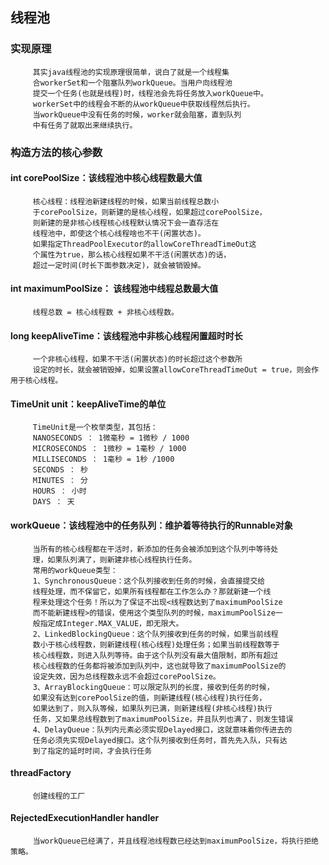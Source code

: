 
## 线程池
  ### 实现原理
         其实java线程池的实现原理很简单，说白了就是一个线程集
         合workerSet和一个阻塞队列workQueue。当用户向线程池
         提交一个任务(也就是线程)时，线程池会先将任务放入workQueue中。
         workerSet中的线程会不断的从workQueue中获取线程然后执行。
         当workQueue中没有任务的时候，worker就会阻塞，直到队列
         中有任务了就取出来继续执行。
  ### 构造方法的核心参数
   #### int corePoolSize：该线程池中核心线程数最大值
         核心线程：线程池新建线程的时候，如果当前线程总数小
         于corePoolSize，则新建的是核心线程，如果超过corePoolSize，
         则新建的是非核心线程核心线程默认情况下会一直存活在
         线程池中，即使这个核心线程啥也不干(闲置状态)。
         如果指定ThreadPoolExecutor的allowCoreThreadTimeOut这
         个属性为true，那么核心线程如果不干活(闲置状态)的话，
         超过一定时间(时长下面参数决定)，就会被销毁掉。
   #### int maximumPoolSize： 该线程池中线程总数最大值
         线程总数 = 核心线程数 + 非核心线程数。
   #### long keepAliveTime：该线程池中非核心线程闲置超时时长
         一个非核心线程，如果不干活(闲置状态)的时长超过这个参数所
         设定的时长，就会被销毁掉，如果设置allowCoreThreadTimeOut = true，则会作用于核心线程。
   #### TimeUnit unit：keepAliveTime的单位
         TimeUnit是一个枚举类型，其包括：
         NANOSECONDS ： 1微毫秒 = 1微秒 / 1000
         MICROSECONDS ： 1微秒 = 1毫秒 / 1000
         MILLISECONDS ： 1毫秒 = 1秒 /1000
         SECONDS ： 秒
         MINUTES ： 分
         HOURS ： 小时
         DAYS ： 天
   #### workQueue：该线程池中的任务队列：维护着等待执行的Runnable对象
         当所有的核心线程都在干活时，新添加的任务会被添加到这个队列中等待处
         理，如果队列满了，则新建非核心线程执行任务。
         常用的workQueue类型：
         1、SynchronousQueue：这个队列接收到任务的时候，会直接提交给
         线程处理，而不保留它，如果所有线程都在工作怎么办？那就新建一个线
         程来处理这个任务！所以为了保证不出现<线程数达到了maximumPoolSize
         而不能新建线程>的错误，使用这个类型队列的时候，maximumPoolSize一
         般指定成Integer.MAX_VALUE，即无限大。
         2、LinkedBlockingQueue：这个队列接收到任务的时候，如果当前线程
         数小于核心线程数，则新建线程(核心线程)处理任务；如果当前线程数等于
         核心线程数，则进入队列等待。由于这个队列没有最大值限制，即所有超过
         核心线程数的任务都将被添加到队列中，这也就导致了maximumPoolSize的
         设定失效，因为总线程数永远不会超过corePoolSize。
         3、ArrayBlockingQueue：可以限定队列的长度，接收到任务的时候，
         如果没有达到corePoolSize的值，则新建线程(核心线程)执行任务，
         如果达到了，则入队等候，如果队列已满，则新建线程(非核心线程)执行
         任务，又如果总线程数到了maximumPoolSize，并且队列也满了，则发生错误
         4、DelayQueue：队列内元素必须实现Delayed接口，这就意味着你传进去的
         任务必须先实现Delayed接口。这个队列接收到任务时，首先先入队，只有达
         到了指定的延时时间，才会执行任务
   #### threadFactory
         创建线程的工厂
   #### RejectedExecutionHandler handler
         当workQueue已经满了，并且线程池线程数已经达到maximumPoolSize，将执行拒绝策略。
           
        
           
         
         
      
     